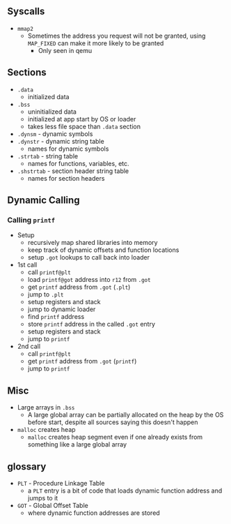 ## Syscalls

- `mmap2`
    - Sometimes the address you request will not be granted, using `MAP_FIXED` can make it more likely to be granted
        - Only seen in qemu

## Sections

- `.data`
    - initialized data
- `.bss`
    - uninitialized data
    - initialized at app start by OS or loader
    - takes less file space than `.data` section
- `.dynsm` - dynamic symbols
- `.dynstr` - dynamic string table
    - names for dynamic symbols
- `.strtab` - string table
    - names for functions, variables, etc.
- `.shstrtab` - section header string table
    - names for section headers

## Dynamic Calling

### Calling `printf`

- Setup
    - recursively map shared libraries into memory
    - keep track of dynamic offsets and function locations
    - setup `.got` lookups to call back into loader
- 1st call
    - call `printf@plt`
    - load `printf@got` address into `r12` from `.got`
    - get `printf` address from `.got` (`.plt`)
    - jump to `.plt`
    - setup registers and stack
    - jump to dynamic loader
    - find `printf` address
    - store `printf` address in the called `.got` entry
    - setup registers and stack
    - jump to `printf`
- 2nd call
    - call `printf@plt`
    - get `printf` address from `.got` (`printf`)
    - jump to `printf`

## Misc

- Large arrays in `.bss`
    - A large global array can be partially allocated on the heap by the OS before start, despite all sources saying this doesn't happen
- `malloc` creates heap
    - `malloc` creates heap segment even if one already exists from something like a large global array

## glossary

- `PLT` - Procedure Linkage Table
    - a `PLT` entry is a bit of code that loads dynamic function address and jumps to it
- `GOT` - Global Offset Table
    - where dynamic function addresses are stored

